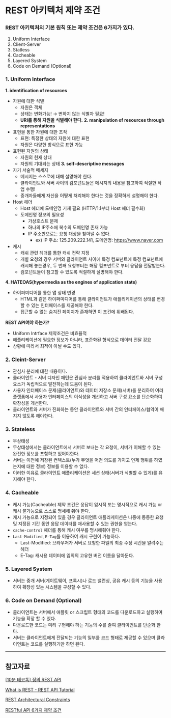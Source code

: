 # REST 아키텍처 제약 조건

### REST 아키텍처의 기본 원칙 또는 제약 조건은 6가지가 있다.

1. Uniform Interface
2. Client-Server
3. Statless
4. Cacheable
5. Layered System
6. Code on Demand (Optional)

### 1. Uniform Interface

**1. identification of resources**
- 자원에 대한 식별
    - 자원은 객체
    - 상태는 변화가능! → 변하지 않는 식별자 필요!
    - **URI를 통해 자원을 식별해야 한다.**
**2. manipulation of resources through representations**
- 표현을 통한 자원에 대한 조작
    - 표현: 특정한 상태의 자원에 대한 표현
    - 자원은 다양한 방식으로 표현 가능
- 표현된 자원의 상태
    - 자원의 현재 상태
    - 자원의 기대되는 상태
**3. self-descriptive messages**
- 자기 서술적 메세지
    - 메시지는 스스로에 대해 설명해야 한다.
    - 클라이언트와 서버 사이의 컴포넌트들은 메시지의 내용을 참고하여 적절한 작업 수행!
    - 중개자들에게 자신을 어떻게 처리해야 한다는 것을 정확하게 설명해야 한다.
- Host 헤더
    - Host 헤더에 도메인명 기재 필요 (HTTP/1.1부터 Host 헤더 필수화)
    - 도메인명 정보의 필요성
        - 가상호스트 문제
        - 하나의 IP주소에 복수의 도메인명 존재 가능
        - IP 주소만으로는 요청 대상을 찾아낼 수 없다.
            - ex) IP 주소: 125.209.222.141, 도메인명: https://www.naver.com
- 캐시
    - 캐쉬 관련 헤더를 통한 캐쉬 전략 지정
    - 개별 요청의 경우 서버와 클라이언트 사이에 특정 컴포넌트에 특정 컴포넌트에 캐시해 놓는경우, 두 번째 요청부터는 해당 컴포넌트로 부터 응답을 전달받는다.
    - 컴포넌트들이 참고할 수 있도록 적절하게 설명해야 한다.

**4. HATEOAS(hypermedia as the engines of application state)**
- 하이퍼미디어를 통한 앱 상태 변경
    - HTML과 같은 하이퍼미디어를 통해 클라이언트가 애플리케이션의 상태를 변경할 수 있는 인터페이스를 제공해야 한다.
    - 접근할 수 없는 숨겨진 페이지가 존재하면 이 조건에 위배된다.

**REST API여야 하는가?**

- Uniform Intrface 제약조건은 비효율적
- 애플리케이션에 필요한 정보가 아니라, 표준화된 형식으로 데이터 전달 강요
- 상황에 따라서 최적이 아닐 수도 있다.

### 2. Cleint-Server

- 관심사 분리에 대한 내용이다.
- 클라이언트 - 서버 디자인 패턴은 관심사 분리를 적용하여 클라이언트와 서버 구성요소가 독립적으로 발전하는데 도움이 된다.
- 사용자 인터페이스 문제(클라이언트)와 데이터 저장소 문제(서버)를 분리하여 여러 플랫폼에서 사용자 인터페이스의 이식성을 개선하고 서버 구성 요소를 단순화하여 확장성을 개선한다.
- 클라이언트와 서버가 진화하는 동안 클라이언트와 서버 간의 인터페이스/협약이 깨지지 않도록 해야한다.

### 3. Stateless

- 무상태성
- 무상태성에서는 클라이언트에서 서버로 보내는 각 요청이, 서버가 이해할 수 있는 완전한 정보를 포함하고 있어야한다.
- 서버는 이전에 저장된 컨텍스트(누가 무엇을 어떤 의도를 가지고 언제 행위를 하였는지에 대한 정보) 정보를 이용할 수 없다.
- 이러한 이유로 클라이언트 애플리케이션은 세션 상태(서버가 식별할 수 있게)를 유지해야 한다.

### 4. Cacheable

- 캐시 가능(Cacheable) 제약 조건은 응답이 암시적 또는 명시적으로 캐시 가능 or 캐시 불가능으로 스스로 명세해 줘야 한다.
- 캐시 가능으로 지정되어 있을 경우 클라이언트 애플리케이션은 나중에 동등한 요청 및 지정된 기간 동안 응답 데이터를 재사용할 수 있는 권한을 얻는다.
- `cache-control` 헤더를 통해 캐시 여부를 명시해줘야 한다.
- `Last-Modified`, `E-Tag`를 이용하여 캐시 구현이 가능하다.
    - Last-Modified: 브라우저가 서버로 요청한 파일의 최종 수정 시간을 알려주는 헤더
    - E-Tag: 캐시용 데이터에 임의의 고유한 버전 이름을 달아둔다.

### 5. Layered System

- 서버는 중개 서버(게이트웨이, 프록시)나 로드 밸런싱, 공유 캐시 등의 기능을 사용하여 확장성 있는 시스템을 구성할 수 있다.

### 6. Code on Demand (Optional)

- 클라이언트는 서버에서 애플릿 or 스크립트 형태의 코드를 다운로드하고 실행하여 기능을 확장 할 수 있다.
- 다운로드한 코드는 미리 구현해야 하는 기능의 수를 줄여 클라이언트를 단순화 한다.
- 서버는 클라이언트에게 전달되는 기능의 일부를 코드 형태로 제공할 수 있으며 클라이언트는 코드를 실행하기만 하면 된다.

---

## 참고자료

[[10분 테코톡] 정의 REST API](https://www.youtube.com/watch?v=Nxi8Ur89Akw&t=625s)

[What is REST - REST API Tutorial](https://restfulapi.net/)

[REST Architectural Constraints](https://restfulapi.net/rest-architectural-constraints/)

[RESTful API 6가지 제약 조건](https://rutgo-letsgo.tistory.com/158)